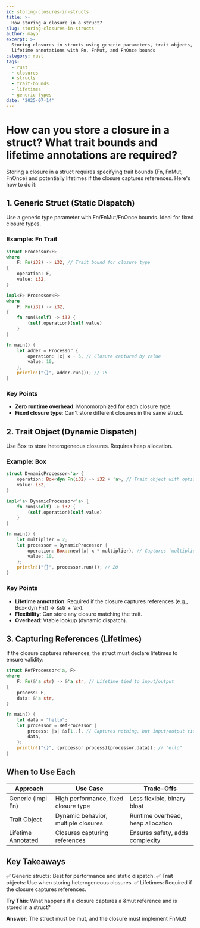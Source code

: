 ```yaml
---
id: storing-closures-in-structs
title: >-
  How storing a closure in a struct?
slug: storing-closures-in-structs
author: mayo
excerpt: >-
  Storing closures in structs using generic parameters, trait objects, and
  lifetime annotations with Fn, FnMut, and FnOnce bounds
category: rust
tags:
  - rust
  - closures
  - structs
  - trait-bounds
  - lifetimes
  - generic-types
date: '2025-07-14'
---
```


# How can you store a closure in a struct? What trait bounds and lifetime annotations are required?

Storing a closure in a struct requires specifying trait bounds (Fn, FnMut, FnOnce) and potentially lifetimes if the closure captures references. Here's how to do it:

## 1. Generic Struct (Static Dispatch)

Use a generic type parameter with Fn/FnMut/FnOnce bounds. Ideal for fixed closure types.

### Example: Fn Trait

```rust
struct Processor<F>
where
    F: Fn(i32) -> i32, // Trait bound for closure type
{
    operation: F,
    value: i32,
}

impl<F> Processor<F>
where
    F: Fn(i32) -> i32,
{
    fn run(&self) -> i32 {
        (self.operation)(self.value)
    }
}

fn main() {
    let adder = Processor {
        operation: |x| x + 5, // Closure captured by value
        value: 10,
    };
    println!("{}", adder.run()); // 15
}
```

### Key Points
- **Zero runtime overhead**: Monomorphized for each closure type.
- **Fixed closure type**: Can't store different closures in the same struct.

## 2. Trait Object (Dynamic Dispatch)

Use Box<dyn Fn...> to store heterogeneous closures. Requires heap allocation.

### Example: Box<dyn Fn>

```rust
struct DynamicProcessor<'a> {
    operation: Box<dyn Fn(i32) -> i32 + 'a>, // Trait object with optional lifetime
    value: i32,
}

impl<'a> DynamicProcessor<'a> {
    fn run(&self) -> i32 {
        (self.operation)(self.value)
    }
}

fn main() {
    let multiplier = 2;
    let processor = DynamicProcessor {
        operation: Box::new(|x| x * multiplier), // Captures `multiplier`
        value: 10,
    };
    println!("{}", processor.run()); // 20
}
```

### Key Points
- **Lifetime annotation**: Required if the closure captures references (e.g., Box<dyn Fn() -> &str + 'a>).
- **Flexibility**: Can store any closure matching the trait.
- **Overhead**: Vtable lookup (dynamic dispatch).

## 3. Capturing References (Lifetimes)

If the closure captures references, the struct must declare lifetimes to ensure validity:

```rust
struct RefProcessor<'a, F>
where
    F: Fn(&'a str) -> &'a str, // Lifetime tied to input/output
{
    process: F,
    data: &'a str,
}

fn main() {
    let data = "hello";
    let processor = RefProcessor {
        process: |s| &s[1..], // Captures nothing, but input/output tied to `data`
        data,
    };
    println!("{}", (processor.process)(processor.data)); // "ello"
}
```

## When to Use Each

| Approach | Use Case | Trade-Offs |
|----------|----------|------------|
| Generic (impl Fn) | High performance, fixed closure type | Less flexible, binary bloat |
| Trait Object | Dynamic behavior, multiple closures | Runtime overhead, heap allocation |
| Lifetime Annotated | Closures capturing references | Ensures safety, adds complexity |

## Key Takeaways

✅ Generic structs: Best for performance and static dispatch.
✅ Trait objects: Use when storing heterogeneous closures.
✅ Lifetimes: Required if the closure captures references.

**Try This**: What happens if a closure captures a &mut reference and is stored in a struct?

**Answer**: The struct must be mut, and the closure must implement FnMut!
